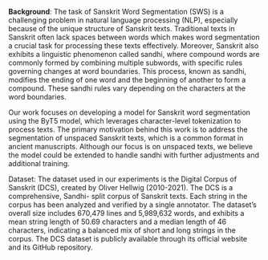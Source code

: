 
**Background**: The task of Sanskrit Word Segmentation (SWS) is a challenging problem in natural language processing (NLP), especially because of the unique structure of Sanskrit texts. Traditional texts in Sanskrit often lack spaces between words which makes word segmentation a crucial task for processing these texts effectively. Moreover, Sanskrit also exhibits a linguistic phenomenon called sandhi, where compound words are commonly formed by combining multiple subwords, with specific rules governing changes at word boundaries. This process, known as sandhi, modifies the ending of one word and the beginning of another to form a compound. These sandhi rules vary depending on the characters at the word boundaries.

Our work focuses on developing a model for Sanskrit word segmentation using the ByT5 model, which leverages character-level tokenization to process texts. The primary motivation behind this work is to address the segmentation
of unspaced Sanskrit texts, which is a common format in ancient manuscripts. Although our focus is on unspaced texts, we believe the model could be extended
to handle sandhi with further adjustments and additional training.

Dataset:
The dataset used in our experiments is the Digital Corpus of Sanskrit (DCS), created by Oliver Hellwig (2010-2021). The DCS is a comprehensive, Sandhi- split corpus of Sanskrit texts. Each string in the corpus has been analyzed and verified by a single annotator.
The dataset’s overall size includes 670,479 lines and 5,989,632 words, and exhibits a mean string length of 50.69 characters and a median length of 46 characters, indicating a balanced mix of short and long strings in the corpus.
The DCS dataset is publicly available through its official website and its GitHub repository.
